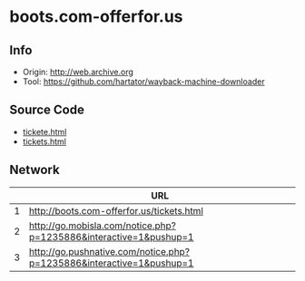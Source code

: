 # boots.com-offerfor.us

## Info

- Origin: http://web.archive.org
- Tool: https://github.com/hartator/wayback-machine-downloader

## Source Code

- [tickete.html](./src/tickete.html)
- [tickets.html](./src/tickets.html)

## Network

|     | URL                                                                  |
| --- | -------------------------------------------------------------------- |
| 1   | http://boots.com-offerfor.us/tickets.html                            |
| 2   | http://go.mobisla.com/notice.php?p=1235886&interactive=1&pushup=1    |
| 3   | http://go.pushnative.com/notice.php?p=1235886&interactive=1&pushup=1 |
